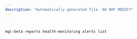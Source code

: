 ```yaml
---
description: "Automatically generated file. DO NOT MODIFY"
---
```


```bash


mgc-beta reports health-monitoring alerts list

```